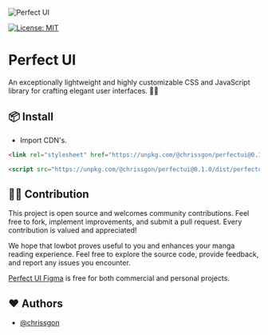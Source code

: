 ![Perfect UI](https://i.ibb.co/FJGxtZ5/perfectui.png)

[![License: MIT](https://img.shields.io/badge/License-MIT-yellow.svg)](https://opensource.org/licenses/MIT)

# Perfect UI

An exceptionally lightweight and highly customizable CSS and JavaScript library for crafting elegant user interfaces. 🎨💡

## 📦 Install

- Import CDN's.

```html
<link rel="stylesheet" href="https://unpkg.com/@chrissgon/perfectui@0.1.0/dist/perfectui.css" />

<script src="https://unpkg.com/@chrissgon/perfectui@0.1.0/dist/perfectui.js"></script>
```

## 💪🏻 Contribution

This project is open source and welcomes community contributions. Feel free to fork, implement improvements, and submit a pull request. Every contribution is valued and appreciated!

We hope that lowbot proves useful to you and enhances your manga reading experience. Feel free to explore the source code, provide feedback, and report any issues you encounter.

[Perfect UI Figma](https://www.figma.com/file/szD991W25tQxPuqhfRektk/PerfectUI?type=design&t=NFXUM1OyFfIo9Csc-6) is free for both commercial and personal projects. 

## ❤️ Authors

- [@chrissgon](https://www.github.com/chrissgon)
